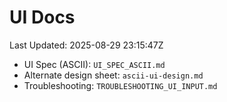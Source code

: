 # UI Docs
Last Updated: 2025-08-29 23:15:47Z

- UI Spec (ASCII): `UI_SPEC_ASCII.md`
- Alternate design sheet: `ascii-ui-design.md`
- Troubleshooting: `TROUBLESHOOTING_UI_INPUT.md`

